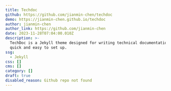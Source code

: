 ```yaml
---
title: Techdoc
github: https://github.com/jianmin-chen/techdoc
demo: https://jianmin-chen.github.io/techdoc
author: jianmin-chen
author_link: https://github.com/jianmin-chen
date: 2023-11-28T07:04:00.010Z
description: >-
  TechDoc is a Jekyll theme designed for writing technical documentation! It's
  quick and easy to set up.
ssg:
  - Jekyll
css: []
cms: []
category: []
draft: true
disabled_reason: Github repo not found
---
```

